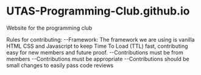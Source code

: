 # UTAS-Programming-Club.github.io
Website for the programming club


Rules for contributing:
  --Framework: The framework we are using is vanilla HTML CSS and Javascript to keep Time To Load (TTL) fast, contributing easy for new members and future proof.
  --Contributions must be from members
  --Contributions must be appropriate
  --Contributions should be small changes to easily pass code reviews
